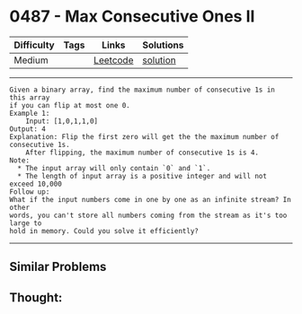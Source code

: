 # 0487 - Max Consecutive Ones II

Difficulty  | Tags | Links | Solutions
----------- | ---- | ----- | -----
Medium |  | [Leetcode](https://leetcode.com/problems/max-consecutive-ones-ii) | [solution](https://leetcode.com/problems/max-consecutive-ones-ii/solution/)


-----------

```
Given a binary array, find the maximum number of consecutive 1s in this array
if you can flip at most one 0.
Example 1:
    Input: [1,0,1,1,0]
Output: 4
Explanation: Flip the first zero will get the the maximum number of consecutive 1s.
    After flipping, the maximum number of consecutive 1s is 4.
Note:
  * The input array will only contain `0` and `1`.
  * The length of input array is a positive integer and will not exceed 10,000
Follow up:
What if the input numbers come in one by one as an infinite stream? In other
words, you can't store all numbers coming from the stream as it's too large to
hold in memory. Could you solve it efficiently?
```

-----------


## Similar Problems




## Thought:
